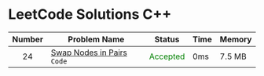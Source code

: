 # LeetCode Solutions C++

| Number | Problem Name                          | Status                                    | Time | Memory |
|:------:|---------------------------------------|-------------------------------------------|------|--------|
|   24   | [Swap Nodes in Pairs](/24.cpp) `Code` | <span style="color:green">Accepted</span> | 0ms  | 7.5 MB |
